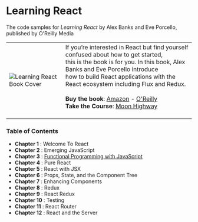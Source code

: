 Learning React
=================
The code samples for *Learning React* by Alex Banks and Eve Porcello, published by O'Reilly Media

|          |          |
|----------|----------|
| ![Learning React Book Cover](https://raw.githubusercontent.com/MoonHighway/learning-react/master/learning-react.jpg) |  If you’re interested in React but find yourself confused about how to get started,<br> this is the book is for you. In this book, Alex Banks and Eve Porcello introduce<br> how to build React applications with the React ecosystem including Flux and Redux.<br><br> __Buy the book__: [Amazon](https://www.amazon.com/Learning-React-Functional-Development-Flux/dp/1491954620/ref=sr_1_1?s=books&ie=UTF8&qid=1466542799&sr=1-1&keywords=learning+react) - [O'Reilly](http://shop.oreilly.com/product/0636920049579.do)<br>__Take the Course__: [Moon Highway](http://www.moonhighway.com)<br><br>  |


### Table of Contents

* __Chapter 1__ : Welcome To React
* __Chapter 2__ : Emerging JavaScript
* __Chapter 3__ : [Functional Programming with JavaScript](https://github.com/MoonHighway/learning-react/tree/master/chapter-03)
* __Chapter 4__ : Pure React
* __Chapter 5__ : React with JSX
* __Chapter 6__ : Props, State, and the Component Tree
* __Chapter 7__ : Enhancing Components
* __Chapter 8__ : Redux
* __Chapter 9__ : React Redux
* __Chapter 10__ : Testing
* __Chapter 11__ : React Router
* __Chapter 12__ : React and the Server



